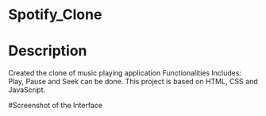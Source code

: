 # Spotify_Clone
# Description
Created the clone of music playing application
Functionalities Includes: Play, Pause and Seek can be done.
This project is based on HTML, CSS and JavaScript.

#Screenshot of the Interface
